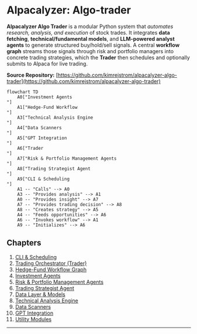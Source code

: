 # Alpacalyzer: Algo-trader

**Alpacalyzer Algo Trader** is a modular Python system that _automates research, analysis, and execution_ of stock trades. It integrates **data fetching**, **technical/fundamental models**, and **LLM-powered analyst agents** to generate structured buy/hold/sell signals. A central **workflow graph** streams those signals through risk and portfolio managers into concrete trading strategies, which the **Trader** then schedules and optionally submits to Alpaca for live trading.

**Source Repository:** [https://github.com/kimrejstrom/alpacalyzer-algo-trader](https://github.com/kimrejstrom/alpacalyzer-algo-trader)

```mermaid
flowchart TD
    A0["Investment Agents
"]
    A1["Hedge-Fund Workflow
"]
    A3["Technical Analysis Engine
"]
    A4["Data Scanners
"]
    A5["GPT Integration
"]
    A6["Trader
"]
    A7["Risk & Portfolio Management Agents
"]
    A8["Trading Strategist Agent
"]
    A9["CLI & Scheduling
"]
    A1 -- "Calls" --> A0
    A3 -- "Provides analysis" --> A1
    A0 -- "Provides insight" --> A7
    A7 -- "Provides trading decision" --> A8
    A8 -- "Creates strategy" --> A5
    A4 -- "Feeds opportunities" --> A6
    A6 -- "Invokes workflow" --> A1
    A9 -- "Initializes" --> A6
```

## Chapters

1. [CLI & Scheduling
   ](01_cli___scheduling_.md)
2. [Trading Orchestrator (Trader)
   ](02_trading_orchestrator__trader__.md)
3. [Hedge-Fund Workflow Graph
   ](03_hedge_fund_workflow_graph_.md)
4. [Investment Agents
   ](04_investment_agents_.md)
5. [Risk & Portfolio Management Agents
   ](05_risk___portfolio_management_agents_.md)
6. [Trading Strategist Agent
   ](06_trading_strategist_agent_.md)
7. [Data Layer & Models
   ](07_data_layer___models_.md)
8. [Technical Analysis Engine
   ](08_technical_analysis_engine_.md)
9. [Data Scanners
   ](09_data_scanners_.md)
10. [GPT Integration
    ](10_gpt_integration_.md)
11. [Utility Modules
    ](11_utility_modules_.md)

---
